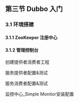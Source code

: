 ## 第三节 Dubbo 入门


### 3.1 环境搭建


#### 3.1.1 ZooKeeper 注册中心


#### 3.1.2 管理控制台  


创建提供者消费者工程

服务提供者配置&测试

服务消费者配置&测试


监控中心_Simple Monitor安装配置

